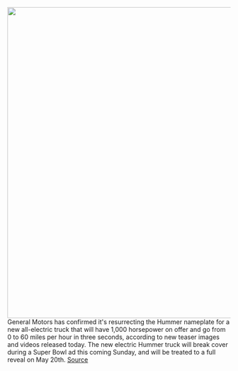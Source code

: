 <img src='https://cdn.vox-cdn.com/thumbor/1yia2ub5rk1-quFTWJ3XhkzNj-s=/0x0:1920x1080/1200x800/filters:focal(807x387:1113x693)/cdn.vox-cdn.com/uploads/chorus_image/image/66219660/GMC_HUMMER_EV_Quiet_Revolution_Grille.0.jpg' width='700px' /><br/>
General Motors has confirmed it's resurrecting the Hummer nameplate for a new all-electric truck that will have 1,000 horsepower on offer and go from 0 to 60 miles per hour in three seconds, according to new teaser images and videos released today. The new electric Hummer truck will break cover during a Super Bowl ad this coming Sunday, and will be treated to a full reveal on May 20th.
<a href='https://www.theverge.com/2020/1/30/21115040/gm-hummer-ev-truck-gmc-horsepower'> Source <a/>